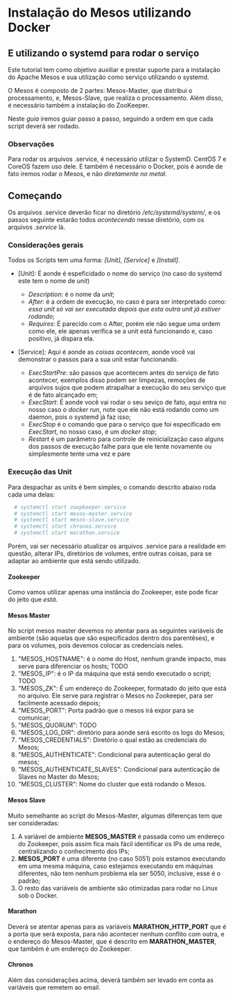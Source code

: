 # Instalação do Mesos utilizando Docker
## E utilizando o systemd para rodar o serviço

  Este tutorial tem como objetivo auxiliar e prestar suporte para a instalação do Apache Mesos e sua utilização como serviço utilizando o systemd.

  O Mesos é composto de 2 partes: Mesos-Master, que distribui o processamento, e, Mesos-Slave, que realiza o processamento. Além disso, é necessário também a instalação do ZooKeeper.

  Neste *guia* iremos guiar passo a passo, seguindo a ordem em que cada script deverá ser rodado.

### Observações
  Para rodar os arquivos .service, é necessário utilizar o SystemD. CentOS 7 e CoreOS fazem uso dele. E também é necessário o Docker, pois é aonde de fato iremos rodar o Mesos, e não *diretamente no metal*.

## Começando
  Os arquivos .service deverão ficar no diretório */etc/systemd/system/*, e os passos seguinte estarão todos *acontecendo* nesse diretório, com os arquivos *.service* lá.

### Considerações gerais
Todos os Scripts tem uma forma: *[Unit]*, *[Service]* e *[Install]*.

* [Unit]:
  É aonde é espeficidado o nome do serviço (no caso do systemd este tem o nome de *unit*) 
  - *Description*: é o nome da *unit*;
  - *After*: é a ordem de execução, no caso é para ser interpretado como: *essa unit só vai ser executada depois que esta outra unit já estiver rodando*;
  - *Requires*: É parecido com o After, porém ele não segue uma ordem como ele, ele apenas verifica se a unit está funcionando e, caso positivo, já dispara ela.

* [Service]:
  Aqui é aonde as *coisas acontecem*, aonde você vai demonstrar o passos para a sua unit estar funcionando.
  - *ExecStartPre*: são passos que acontecem antes do serviço de fato acontecer, exemplos disso podem ser limpezas, remoções de arquivos sujos que podem atrapalhar a execução do seu serviço que é de fato alcançado em;
  - *ExecStart*: É aonde você vai rodar o seu seviço de fato, aqui entra no nosso caso o *docker run*, note que ele não está rodando como um daemon, pois o systemd já faz isso;
  - *ExecStop* é o comando que para o serviço que foi especificado em *ExecStart*, no nosso caso, é um *docker stop*;
  - *Restart* é um parâmetro para controle de reinicialização caso alguns dos passos de execução falhe para que ele tente novamente ou simplesmente tente uma vez e pare

### Execução das Unit
Para despachar as units é bem simples, o comando descrito abaixo roda cada uma delas:

```bash
  # systemctl start zoopkeeper.service
  # systemctl start mesos-master.service
  # systemctl start mesos-slave.service
  # systemctl start chronos.service
  # systemctl start marathon.service
```

Porém, vai ser necessário atualizar os arquivos .service para a realidade em questão, alterar IPs, diretórios de volumes, entre outras coisas, para se adaptar ao ambiente que está sendo utilizado.

#### Zookeeper
Como vamos utilizar apenas uma instância do Zookeeper, este pode ficar do jeito que *está*.

#### Mesos Master
No script mesos master devemos no atentar para as seguintes variáveis de ambiente (são aquelas que são especificados dentro dos parentêses), e para os volumes, pois devemos colocar as credenciais neles.
1. "MESOS\_HOSTNAME": é o nome do Host, nenhum grande impacto, mas serve para diferenciar os hosts; TODO
2. "MESOS\_IP": é o IP da máquina que está sendo executado o script; TODO
3. "MESOS\_ZK": É um endereço do Zookeeper, formatado do jeito que está no arquivo. Ele serve para registrar o Mesos no Zookeeper, para ser facilmente acessado depois;
4. "MESOS\_PORT": Porta padrão que o mesos irá expor para se comunicar;
5. "MESOS\_QUORUM": TODO
6. "MESOS\_LOG\_DIR": diretório para aonde será escrito os logs do Mesos;
7. "MESOS\_CREDENTIALS": Diretório o qual estão as credenciais do Mesos;
8. "MESOS\_AUTHENTICATE": Condicional para autenticação geral do mesos;
9. "MESOS\_AUTHENTICATE\_SLAVES": Condicional para autenticação de Slaves no Master do Mesos;
10. "MESOS\_CLUSTER": Nome do cluster que está rodando o Mesos.

#### Mesos Slave
Muito semelhante ao script do Mesos-Master, algumas diferenças tem que ser consideradas:
1. A variável de ambiente **MESOS\_MASTER** é passada como um endereço do Zookeeper, pois assim fica mais fácil identificar os IPs de uma rede, centralizando o conhecimento dos IPs;
2. **MESOS\_PORT** é uma diferente (no caso 5051) pois estamos executando em uma mesma máquina, caso estejamos executando em máquinas diferentes, não tem nenhum problema ela ser 5050, inclusive, esse é o padrão;
4. O resto das variáveis de ambiente são otimizadas para rodar no Linux sob o Docker.

#### Marathon
Deverá se atentar apenas para as variáveis **MARATHON\_HTTP\_PORT** que é a porta que será exposta, para não acontecer nenhum conflito com outra, e o endereço do Mesos-Master, que é descrito em **MARATHON\_MASTER**, que também é um endereço do Zookeeper.

#### Chronos
Além das considerações acima, deverá também ser levado em conta as variáveis que remetem ao email.
